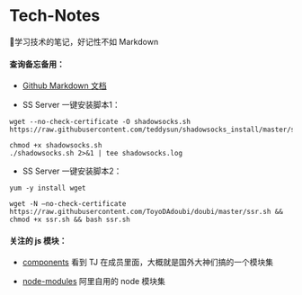 # Tech-Notes

📒学习技术的笔记，好记性不如 Markdown

#### 查询备忘备用：

- [Github Markdown 文档](https://help.github.com/categories/writing-on-github/)

- SS Server 一键安装脚本1：
```
wget --no-check-certificate -O shadowsocks.sh https://raw.githubusercontent.com/teddysun/shadowsocks_install/master/shadowsocks.sh

chmod +x shadowsocks.sh
./shadowsocks.sh 2>&1 | tee shadowsocks.log
```

- SS Server 一键安装脚本2：
```
yum -y install wget

wget -N –no-check-certificate https://raw.githubusercontent.com/ToyoDAdoubi/doubi/master/ssr.sh && chmod +x ssr.sh && bash ssr.sh
```

#### 关注的 js 模块：

- [components](https://github.com/component) 看到 TJ 在成员里面，大概就是国外大神们搞的一个模块集

- [node-modules](https://github.com/node-modules) 阿里自用的 node 模块集
